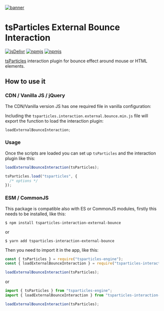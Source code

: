 [![banner](https://particles.js.org/images/banner2.png)](https://particles.js.org)

# tsParticles External Bounce Interaction

[![jsDelivr](https://data.jsdelivr.com/v1/package/npm/tsparticles-interaction-external-bounce/badge)](https://www.jsdelivr.com/package/npm/tsparticles-interaction-external-bounce)
[![npmjs](https://badge.fury.io/js/tsparticles-interaction-external-bounce.svg)](https://www.npmjs.com/package/tsparticles-interaction-external-bounce)
[![npmjs](https://img.shields.io/npm/dt/tsparticles-interaction-external-bounce)](https://www.npmjs.com/package/tsparticles-interaction-external-bounce)

[tsParticles](https://github.com/matteobruni/tsparticles) interaction plugin for bounce effect around mouse or HTML
elements.

## How to use it

### CDN / Vanilla JS / jQuery

The CDN/Vanilla version JS has one required file in vanilla configuration:

Including the `tsparticles.interaction.external.bounce.min.js` file will export the function to load the interaction
plugin:

```javascript
loadExternalBounceInteraction;
```

### Usage

Once the scripts are loaded you can set up `tsParticles` and the interaction plugin like this:

```javascript
loadExternalBounceInteraction(tsParticles);

tsParticles.load("tsparticles", {
  /* options */
});
```

### ESM / CommonJS

This package is compatible also with ES or CommonJS modules, firstly this needs to be installed, like this:

```shell
$ npm install tsparticles-interaction-external-bounce
```

or

```shell
$ yarn add tsparticles-interaction-external-bounce
```

Then you need to import it in the app, like this:

```javascript
const { tsParticles } = require("tsparticles-engine");
const { loadExternalBounceInteraction } = require("tsparticles-interaction-external-bounce");

loadExternalBounceInteraction(tsParticles);
```

or

```javascript
import { tsParticles } from "tsparticles-engine";
import { loadExternalBounceInteraction } from "tsparticles-interaction-external-bounce";

loadExternalBounceInteraction(tsParticles);
```
